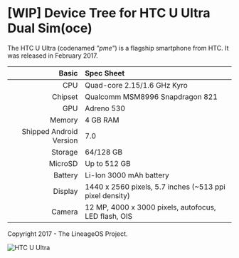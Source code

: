 [WIP] Device Tree for HTC U Ultra Dual Sim(oce)
===========================================

The HTC U Ultra (codenamed _"pme"_) is a flagship smartphone from HTC.
It was released in February 2017.

Basic   | Spec Sheet
-------:|:-------------------------
CPU     | Quad-core 2.15/1.6 GHz Kyro
Chipset | Qualcomm MSM8996 Snapdragon 821
GPU     | Adreno 530
Memory  | 4 GB RAM
Shipped Android Version | 7.0
Storage | 64/128 GB
MicroSD | Up to 512 GB
Battery | Li-Ion 3000 mAh battery
Display | 1440 x 2560 pixels, 5.7 inches (~513 ppi pixel density)
Camera  | 12 MP, 4000 x 3000 pixels, autofocus, LED flash, OIS

Copyright 2017 - The LineageOS Project.

![HTC U Ultra](https://cdn2.gsmarena.com/vv/pics/htc/htc-u-ultra-2.jpg "HTC U Ultra")
